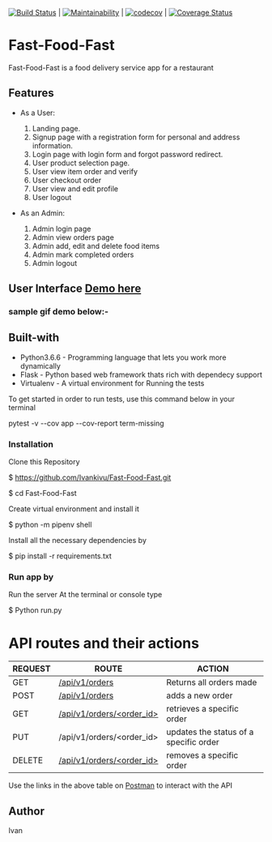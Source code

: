 [![Build Status](https://travis-ci.org/Ivankivu/Fast-Food-Fast.svg?branch=getallorders)](https://travis-ci.org/Ivankivu/Fast-Food-Fast) | [![Maintainability](https://api.codeclimate.com/v1/badges/5ce73e662ec9328c1345/maintainability)](https://codeclimate.com/github/Ivankivu/Fast-Food-Fast/maintainability) | [![codecov](https://codecov.io/gh/Ivankivu/Fast-Food-Fast/branch/getallorders/graph/badge.svg)](https://codecov.io/gh/Ivankivu/Fast-Food-Fast) | [![Coverage Status](https://coveralls.io/repos/github/Ivankivu/Fast-Food-Fast/badge.svg?branch=getallorders)](https://coveralls.io/github/Ivankivu/Fast-Food-Fast?branch=getallorders)

# Fast-Food-Fast

Fast-Food-Fast is a food delivery service app for a restaurant

## Features

* As a User:
    1. Landing page.
    2. Signup page with a registration form for personal and address information.
    3. Login page with login form and forgot password redirect.
    4. User product selection page.
    5. User view item order and verify
    6. User checkout order
    7. User view and edit profile
    8. User logout

* As an Admin:
    1. Admin login page
    2. Admin view orders page
    3. Admin add, edit and delete food items
    4. Admin mark completed orders
    5. Admin logout

## User Interface [Demo here](https://ivankivu.github.io/Fast-Food-Fast/UI)

### sample gif demo below:-


## Built-with

* Python3.6.6 - Programming language that lets you work more dynamically
* Flask - Python based web framework thats rich with dependecy support
* Virtualenv - A virtual environment for Running the tests

To get started in order to run tests, use this command below in your terminal

pytest -v --cov app --cov-report term-missing

### Installation

Clone this Repository

$ https://github.com/Ivankivu/Fast-Food-Fast.git

$ cd Fast-Food-Fast

Create virtual environment and install it

$ python -m pipenv shell

Install all the necessary dependencies by

$ pip install -r requirements.txt

### Run app by

Run the server At the terminal or console type

$ Python run.py

# API routes and their actions

| REQUEST | ROUTE | ACTION |
| ------- | ----- | ------------- |
| GET | [/api/v1/orders](https://fastfood-fast-api-heroku.herokuapp.com/api/v1/orders) | Returns all orders made |
| POST | [/api/v1/orders](https://fastfood-fast-api-heroku.herokuapp.com/api/v1/orders) | adds a new  order|
| GET | [/api/v1/orders/&lt;order_id&gt;](https://fastfood-fast-api-heroku.herokuapp.com/api/v1/orders/9) | retrieves a specific order |
| PUT | /api/v1/orders/&lt;order_id&gt; | updates the status of a specific order |
| DELETE| [/api/v1/orders/&lt;order_id&gt;](https://fastfood-fast-api-heroku.herokuapp.com/api/v1/orders/9) | removes a specific order |

Use the links in the above table on [Postman](https://www.getpostman.com/apps) to interact with the API


## Author

Ivan
